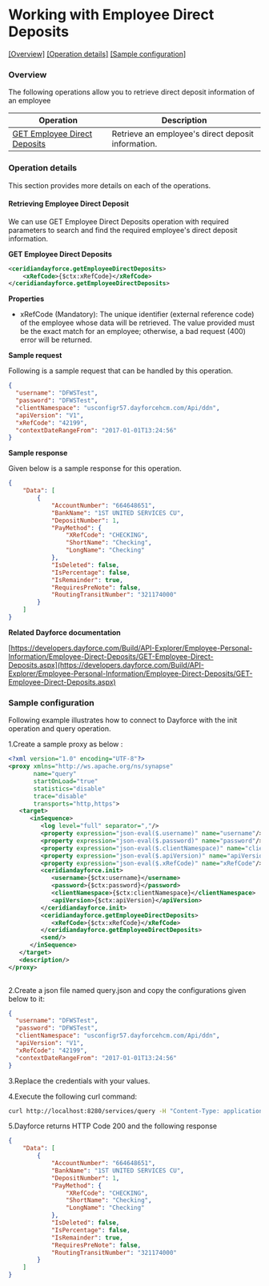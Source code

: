 # Working with Employee Direct Deposits

[[Overview]](#overview)  [[Operation details]](#operation-details)  [[Sample configuration]](#sample-configuration)

### Overview 

The following operations allow you to retrieve direct deposit information of an employee

| Operation | Description |
| ------------- |-------------|
|[GET Employee Direct Deposits](#retrieving-employee-direct-deposit)| Retrieve an employee's direct deposit information. |

### Operation details

This section provides more details on each of the operations.

#### Retrieving Employee Direct Deposit
We can use GET Employee Direct Deposits operation with required parameters to search and find the required employee's direct deposit information.

**GET Employee Direct Deposits**
```xml
<ceridiandayforce.getEmployeeDirectDeposits>
    <xRefCode>{$ctx:xRefCode}</xRefCode>
</ceridiandayforce.getEmployeeDirectDeposits>
```

**Properties**

* xRefCode (Mandatory): The unique identifier (external reference code) of the employee whose data will be retrieved. The value provided must be the exact match for an employee; otherwise, a bad request (400) error will be returned.

**Sample request**

Following is a sample request that can be handled by this operation.

```json
{
  "username": "DFWSTest",
  "password": "DFWSTest",
  "clientNamespace": "usconfigr57.dayforcehcm.com/Api/ddn",
  "apiVersion": "V1",
  "xRefCode": "42199",
  "contextDateRangeFrom": "2017-01-01T13:24:56"
}
```

**Sample response**

Given below is a sample response for this operation.

```json
{
    "Data": [
        {
            "AccountNumber": "664648651",
            "BankName": "1ST UNITED SERVICES CU",
            "DepositNumber": 1,
            "PayMethod": {
                "XRefCode": "CHECKING",
                "ShortName": "Checking",
                "LongName": "Checking"
            },
            "IsDeleted": false,
            "IsPercentage": false,
            "IsRemainder": true,
            "RequiresPreNote": false,
            "RoutingTransitNumber": "321174000"
        }
    ]
}
```

**Related Dayforce documentation**

[https://developers.dayforce.com/Build/API-Explorer/Employee-Personal-Information/Employee-Direct-Deposits/GET-Employee-Direct-Deposits.aspx](https://developers.dayforce.com/Build/API-Explorer/Employee-Personal-Information/Employee-Direct-Deposits/GET-Employee-Direct-Deposits.aspx)

### Sample configuration

Following example illustrates how to connect to Dayforce with the init operation and query operation.

1.Create a sample proxy as below :
```xml
<?xml version="1.0" encoding="UTF-8"?>
<proxy xmlns="http://ws.apache.org/ns/synapse"
       name="query"
       startOnLoad="true"
       statistics="disable"
       trace="disable"
       transports="http,https">
   <target>
      <inSequence>
         <log level="full" separator=","/>
         <property expression="json-eval($.username)" name="username"/>
         <property expression="json-eval($.password)" name="password"/>
         <property expression="json-eval($.clientNamespace)" name="clientNamespace"/>
         <property expression="json-eval($.apiVersion)" name="apiVersion"/>
         <property expression="json-eval($.xRefCode)" name="xRefCode"/>
         <ceridiandayforce.init>
            <username>{$ctx:username}</username>
            <password>{$ctx:password}</password>
            <clientNamespace>{$ctx:clientNamespace}</clientNamespace>
            <apiVersion>{$ctx:apiVersion}</apiVersion>
         </ceridiandayforce.init>
         <ceridiandayforce.getEmployeeDirectDeposits>
            <xRefCode>{$ctx:xRefCode}</xRefCode>
         </ceridiandayforce.getEmployeeDirectDeposits>
         <send/>
      </inSequence>
   </target>
   <description/>
</proxy>
                                
```

2.Create a json file named query.json and copy the configurations given below to it:

```json
{
  "username": "DFWSTest",
  "password": "DFWSTest",
  "clientNamespace": "usconfigr57.dayforcehcm.com/Api/ddn",
  "apiVersion": "V1",
  "xRefCode": "42199",
  "contextDateRangeFrom": "2017-01-01T13:24:56"
}
```
3.Replace the credentials with your values.

4.Execute the following curl command:

```bash
curl http://localhost:8280/services/query -H "Content-Type: application/json" -d @query.json
```
5.Dayforce returns HTTP Code 200 and the following response

```json
{
    "Data": [
        {
            "AccountNumber": "664648651",
            "BankName": "1ST UNITED SERVICES CU",
            "DepositNumber": 1,
            "PayMethod": {
                "XRefCode": "CHECKING",
                "ShortName": "Checking",
                "LongName": "Checking"
            },
            "IsDeleted": false,
            "IsPercentage": false,
            "IsRemainder": true,
            "RequiresPreNote": false,
            "RoutingTransitNumber": "321174000"
        }
    ]
}
```
